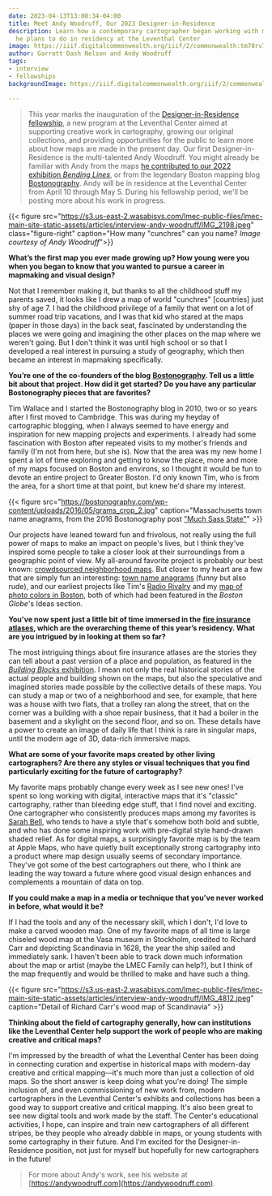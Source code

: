 ```yaml
---
date: 2023-04-13T13:00:34-04:00
title: Meet Andy Woodruff, Our 2023 Designer-in-Residence
description: Learn how a contemporary cartographer began working with maps, and what
  he plans to do in residency at the Leventhal Center
image: https://iiif.digitalcommonwealth.org/iiif/2/commonwealth:tm70rv70f/1440,423,5960,2418/,1200/0/default.jpg
author: Garrett Dash Nelson and Andy Woodruff
tags:
- interview
- fellowships
backgroundImage: https://iiif.digitalcommonwealth.org/iiif/2/commonwealth:tm70rv70f/1440,423,5960,2418/,1200/0/default.jpg

---
```

> This year marks the inauguration of the [Designer-in-Residence fellowship](/research/designer-in-residence/), a new program at the Leventhal Center aimed at supporting creative work in cartography, growing our original collections, and providing opportunities for the public to learn more about how maps are made in the present day. Our first Designer-in-Residence is the multi-talented Andy Woodruff. You might already be familiar with Andy from the maps [he contributed to our 2022 exhibition _Bending Lines_](https://www.leventhalmap.org/digital-exhibitions/bending-lines/how-to-bend/data-stories-transit/), or from the legendary Boston mapping blog [Bostonography](https://bostonography.com). Andy will be in residence at the Leventhal Center from April 10 through May 5. During his fellowship period, we'll be posting more about his work in progress.

{{< figure src="https://s3.us-east-2.wasabisys.com/lmec-public-files/lmec-main-site-static-assets/articles/interview-andy-woodruff/IMG_2198.jpeg" class="figure-right" caption="How many "cunchres" can you name? _Image courtesy of Andy Woodruff_">}}

**What’s the first map you ever made growing up? How young were you when you began to know that you wanted to pursue a career in mapmaking and visual design?**

Not that I remember making it, but thanks to all the childhood stuff my parents saved, it looks like I drew a map of world "cunchres" \[countries\] just shy of age 7. I had the childhood privilege of a family that went on a lot of summer road trip vacations, and I was that kid who stared at the maps (paper in those days) in the back seat, fascinated by understanding the places we were going and imagining the other places on the map where we weren't going. But I don't think it was until high school or so that I developed a real interest in pursuing a study of geography, which then became an interest in mapmaking specifically.

**You’re one of the co-founders of the blog** [**Bostonography**](https://bostonography.com)**. Tell us a little bit about that project. How did it get started? Do you have any particular Bostonography pieces that are favorites?**

Tim Wallace and I started the Bostonography blog in 2010, two or so years after I first moved to Cambridge. This was during my heyday of cartographic blogging, when I  always seemed to have energy and inspiration for new mapping projects and experiments. I already had some fascination with Boston after repeated visits to my mother's friends and family (I'm not from here, but she is). Now that the area was my new home I spent a lot of time exploring and getting to know the place,  more and more of my maps focused on Boston and environs, so I thought it would be fun to devote an entire project to Greater Boston. I'd only known Tim, who is from the area, for a short time at that point, but knew he'd share my interest.

{{< figure src="https://bostonography.com/wp-content/uploads/2016/05/grams_crop_2.jpg" caption="Massachusetts town name anagrams, from the 2016 Bostonography post ["Much Sass State"](https://bostonography.com/2016/much-sass-state/)" >}}

Our projects have leaned toward fun and frivolous, not really using the full power of maps to make an impact on people's lives, but I think they've inspired some people to take a closer look at their surroundings from a geographic point of view. My all-around favorite project is probably our best known: [crowdsourced neighborhood maps](https://bostonography.com/2017/official-unofficial-neighborhoods-2017/). But closer to my heart are a few that are simply fun an interesting: [town name anagrams](https://bostonography.com/2016/much-sass-state/) (funny but also rude), and our earliest projects like Tim's [Radio Rivalry](https://bostonography.com/2011/red-sox-radio-rivalry/) and my [map of photo colors in Boston](https://bostonography.com/2011/bostons-photographic-colors/), both of which had been featured in the _Boston Globe_'s Ideas section.

**You've now spent just a little bit of time immersed in the** [**fire insurance atlases**](https://guides.bpl.org/urban-atlases)**, which are the overarching theme of this year’s residency. What are you intrigued by in looking at them so far?**

The most intriguing things about fire insurance atlases are the stories they can tell about a past version of a place and population, as featured in the [_Building Blocks_ exhibition](https://www.leventhalmap.org/digital-exhibitions/building-blocks/). I mean not only the real historical stories of the actual people and building shown on the maps, but also the speculative and imagined stories made possible by the collective details of these maps. You can study a map or two of a neighborhood and see, for example, that here was a house with two flats, that a trolley ran along the street, that on the corner was a building with a shoe repair business, that it had a boiler in the basement and a skylight on the second floor, and so on. These details have a power to create an image of daily life that I think is rare in singular maps, until the modern age of 3D, data-rich immersive maps.

**What are some of your favorite maps created by other living cartographers? Are there any styles or visual techniques that you find particularly exciting for the future of cartography?**

My favorite maps probably change every week as I see new ones! I've spent so long working with digital, interactive maps that it's "classic" cartography, rather than bleeding edge stuff, that I find novel and exciting. One cartographer who consistently produces maps among my favorites is [Sarah Bell](https://www.sarahbellmaps.com/portfolio/), who tends to have a style that's somehow both bold and subtle, and who has done some inspiring work with pre-digital style hand-drawn shaded relief. As for digital maps, a surprisingly favorite map is by the team at Apple Maps, who have quietly built exceptionally strong cartography into a product where map design usually seems of secondary importance. They've got some of the best cartographers out there, who I think are leading the way toward a future where good visual design enhances and complements a mountain of data on top.

**If you could make a map in a media or technique that you’ve never worked in before, what would it be?**

If I had the tools and any of the necessary skill, which I don't, I'd love to make a carved wooden map. One of my favorite maps of all time is large chiseled wood map at the Vasa museum in Stockholm, credited to Richard Carr and depicting Scandinavia in 1628, the year the ship sailed and immediately sank. I haven't been able to track down much information about the map or artist (maybe the LMEC Family can help?), but I think of the map frequently and would be thrilled to make and have such a thing.

{{< figure src="https://s3.us-east-2.wasabisys.com/lmec-public-files/lmec-main-site-static-assets/articles/interview-andy-woodruff/IMG_4812.jpeg" caption="Detail of Richard Carr's wood map of Scandinavia" >}}

**Thinking about the field of cartography generally, how can institutions like the Leventhal Center help support the work of people who are making creative and critical maps?**

I'm impressed by the breadth of what the Leventhal Center has been doing in connecting curation and expertise in historical maps with modern-day creative and critical mapping—it's much more than just a collection of old maps. So the short answer is keep doing what you're doing! The simple inclusion of, and even commissioning of new work from, modern cartographers in the Leventhal Center's exhibits and collections has been a good way to support creative and critical mapping. It's also been great to see new digital tools and work made by the staff. The Center's educational activities, I hope, can inspire and train new cartographers of all different stripes, be they people who already dabble in maps, or young students with some cartography in their future. And I'm excited for the Designer-in-Residence position, not just for myself but hopefully for new cartographers in the future!

> For more about Andy's work, see his website at [https://andywoodruff.com](https://andywoodruff.com).